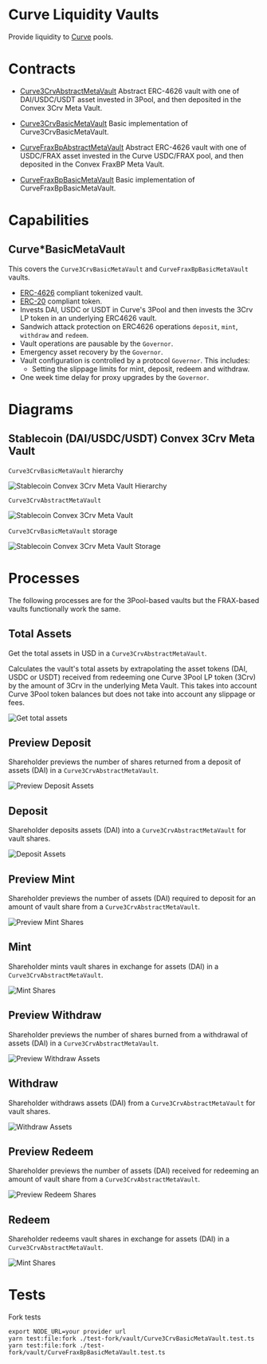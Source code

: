 # Curve Liquidity Vaults

Provide liquidity to [Curve](https://curve.readthedocs.io/) pools.

# Contracts

-   [Curve3CrvAbstractMetaVault](./Curve3CrvAbstractMetaVault.sol) Abstract ERC-4626 vault with one of DAI/USDC/USDT asset invested in 3Pool, and then deposited in the Convex 3Crv Meta Vault.
-   [Curve3CrvBasicMetaVault](./Curve3CrvBasicMetaVault.sol) Basic implementation of Curve3CrvBasicMetaVault.

-   [CurveFraxBpAbstractMetaVault](./CurveFraxBpAbstractMetaVault.sol) Abstract ERC-4626 vault with one of USDC/FRAX asset invested in the Curve USDC/FRAX pool, and then deposited in the Convex FraxBP Meta Vault.
-   [CurveFraxBpBasicMetaVault](./CurveFraxBpvBasicMetaVault.sol) Basic implementation of CurveFraxBpBasicMetaVault.

# Capabilities

## Curve*BasicMetaVault

This covers the `Curve3CrvBasicMetaVault` and `CurveFraxBpBasicMetaVault` vaults.

* [ERC-4626](https://eips.ethereum.org/EIPS/eip-4626) compliant tokenized vault.
* [ERC-20](https://eips.ethereum.org/EIPS/eip-20) compliant token.
* Invests DAI, USDC or USDT in Curve's 3Pool and then invests the 3Crv LP token in an underlying ERC4626 vault.
* Sandwich attack protection on ERC4626 operations `deposit`, `mint`, `withdraw` and `redeem`.
* Vault operations are pausable by the `Governor`.
* Emergency asset recovery by the `Governor`.
* Vault configuration is controlled by a protocol `Governor`. This includes:
    * Setting the slippage limits for mint, deposit, redeem and withdraw.
* One week time delay for proxy upgrades by the `Governor`.

# Diagrams

## Stablecoin (DAI/USDC/USDT) Convex 3Crv Meta Vault

`Curve3CrvBasicMetaVault` hierarchy

![Stablecoin Convex 3Crv Meta Vault Hierarchy](../../../../docs/Curve3CrvBasicMetaVaultHierarchy.svg)

`Curve3CrvAbstractMetaVault`

![Stablecoin Convex 3Crv Meta Vault](../../../../docs/Curve3CrvAbstractMetaVault.svg)

`Curve3CrvBasicMetaVault` storage

![Stablecoin Convex 3Crv Meta Vault Storage](../../../../docs/Curve3CrvBasicMetaVaultStorage.svg)

# Processes

The following processes are for the 3Pool-based vaults but the FRAX-based vaults functionally work the same.

## Total Assets

Get the total assets in USD in a `Curve3CrvAbstractMetaVault`.

Calculates the vault's total assets by extrapolating the asset tokens (DAI, USDC or USDT) received from redeeming one Curve 3Pool LP token (3Crv) by the amount of 3Crv in the underlying Meta Vault.
This takes into account Curve 3Pool token balances but does not take into account any slippage or fees.

![Get total assets](../../../../docs/curve3CrvVaultTotalAssets.png)

## Preview Deposit

Shareholder previews the number of shares returned from a deposit of assets (DAI) in a `Curve3CrvAbstractMetaVault`.

![Preview Deposit Assets](../../../../docs/curve3CrvVaultPreviewDeposit.png)

## Deposit

Shareholder deposits assets (DAI) into a `Curve3CrvAbstractMetaVault` for vault shares.

![Deposit Assets](../../../../docs/curve3CrvVaultDeposit.png)

## Preview Mint

Shareholder previews the number of assets (DAI) required to deposit for an amount of vault share from a `Curve3CrvAbstractMetaVault`.

![Preview Mint Shares](../../../../docs/curve3CrvVaultPreviewMint.png)

## Mint

Shareholder mints vault shares in exchange for assets (DAI) in a `Curve3CrvAbstractMetaVault`.

![Mint Shares](../../../../docs/curve3CrvVaultMint.png)

## Preview Withdraw

Shareholder previews the number of shares burned from a withdrawal of assets (DAI) in a `Curve3CrvAbstractMetaVault`.

![Preview Withdraw Assets](../../../../docs/curve3CrvVaultPreviewWithdraw.png)

## Withdraw

Shareholder withdraws assets (DAI) from a `Curve3CrvAbstractMetaVault` for vault shares.

![Withdraw Assets](../../../../docs/curve3CrvVaultWithdraw.png)

## Preview Redeem

Shareholder previews the number of assets (DAI) received for redeeming an amount of vault share from a `Curve3CrvAbstractMetaVault`.

![Preview Redeem Shares](../../../../docs/curve3CrvVaultPreviewRedeem.png)

## Redeem

Shareholder redeems vault shares in exchange for assets (DAI) in a `Curve3CrvAbstractMetaVault`.

![Mint Shares](../../../../docs/curve3CrvVaultRedeem.png)

# Tests

Fork tests

```
export NODE_URL=your provider url
yarn test:file:fork ./test-fork/vault/Curve3CrvBasicMetaVault.test.ts
yarn test:file:fork ./test-fork/vault/CurveFraxBpBasicMetaVault.test.ts
```

